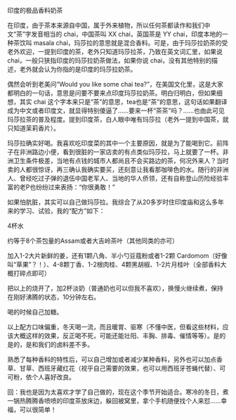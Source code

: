 印度的极品香料奶茶

在印度，由于茶本来源自中国，属于外来植物，所以任何茶都读作和我们中文“茶”字发音相当的 chai，中国茶叫 XX chai，英国茶是 YY chai，印度本地的一种茶饮叫 masala chai，玛莎拉的意思就是混合香料。可是，由于玛莎拉奶茶的受老外欢迎，一提到印度的茶，老外只知道玛莎拉茶，乃致在英文词汇里，如果说chai，一般只狭指印度的玛莎拉奶茶做法，如果你说 chai，没有其他特别的描述，老外就会认为你指的是印度的玛莎拉奶茶。

偶然会听到老美问“Would you like some chai tea?”，在美国文化里，这是大家都明白的一句话，意思是问要不要来点印度玛莎拉奶茶。明白归明白，但如果细想，其实 chai 这个字本来只是“茶”的意思，tea也是“茶”的意思，这句话如果翻译成为中文或者印度文，就显得特别傻逼了……要来一杯“茶茶”吗？……也由此可见玛莎拉茶的普及程度。提到印度茶，白人眼中唯有玛莎拉（老外一提到中国茶，就只知道茉莉香片）。

玛莎拉确实好喝。我喜欢吃印度菜的其中一个主要原因，就是为了能喝到它。前阵子在非洲路边小便，看到很脏的一家店卖的有点类似玛莎拉，马上就要了一杯。非洲卫生条件极差，当地有点钱的城市人都尚且不会买路边的茶，何况外来人？当时卖的人都很惊讶，再三确认我确实要买，还刻意让我看那咖啡色的水。随行的非洲人、曾经吃过子弹的退伍中国老军人、当地的华人侨领，还有自称登山历险经验丰富的老P也纷纷过来表扬：“你很勇敢！”

如果怕肮脏，其实可以自己做玛莎拉。我综合了从20多岁时住印度庙和这么多年来的学习、试验，我的“配方”如下：

4杯水

约等于8个茶包量的Assam或者大吉岭茶叶（其他同类的亦可）

加入1-2大片新鲜的姜，还有1颗八角、半小勺豆蔻粉或者1-2颗 Cardomom（好像叫“草果”？！）、4-8颗丁香、1-2根肉桂、4颗黑胡椒、1-2片月桂叶（全部香料大概打碎点即可）

把以上的烧开了，加2杯淡奶（普通奶也可以但我不喜欢），换慢火继续煮，保持在刚好沸腾的状态，10分钟左右。

喝的时候自己加糖。

以上配方口味偏重，冬天喝一流，而且暖胃、驱寒（不懂中医，但看这些材料，应该大概这样的效果，反正喝不死，可能还能壮阳、丰胸、排毒、催情等等）。是的是的，是和我们的卤料差不多。

熟悉了每种香料的特性后，可以自己增加或者减少某种香料，另外也可以加点香草、甘草、西班牙藏红花（视乎自己需要的效果，也可以用西班牙苍蝇代替）、可可粉，依个人喜好改良。


回：我也是因为太喜欢才学了自己做的，现在这个季节开始适合。寒冷的冬日，煮一锅热腾腾香喷喷的印度茶放床边，躲回被窝里，拿个手机随便找个人来怼……幸福，可以很简单！
